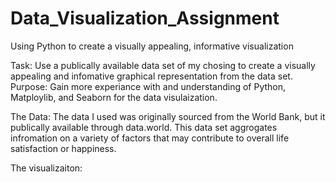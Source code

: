 # Data_Visualization_Assignment
Using Python to create a visually appealing, informative visualization

Task: Use a publically available data set of my chosing to create a visually appealing and infomative graphical representation from the data set.
Purpose: Gain more experiance with and understanding of Python, Matploylib, and Seaborn for the data visulaization. 

The Data: The data I used was originally sourced from the World Bank, but it publically available through data.world. This data set aggrogates infromation on a variety of factors that may contribute to overall life satisfaction or happiness.

The visualizaiton: 
